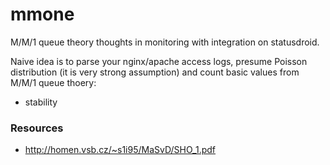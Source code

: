 # mmone

M/M/1 queue theory thoughts in monitoring with integration on statusdroid.

Naive idea is to parse your nginx/apache access logs, presume Poisson distribution (it is very strong assumption) and count basic values from M/M/1 queue thoery:

 * stability



### Resources

 * http://homen.vsb.cz/~s1i95/MaSvD/SHO_1.pdf